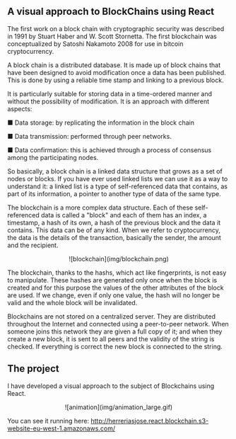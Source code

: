 A visual approach to BlockChains using React
-------------------------------------------- 

The first work on a block chain with cryptographic security was described in 1991 by Stuart Haber and W. Scott Stornetta. The first blockchain was conceptualized by Satoshi Nakamoto 2008 for use in bitcoin cryptocurrency.

A block chain is a distributed database. It is made up of block chains that have been designed to avoid modification once a data has been published. This is done by using a reliable time stamp and linking to a previous block. 

It is particularly suitable for storing data in a time-ordered manner and without the possibility of modification. It is an approach with different aspects:

■ Data storage: by replicating the information in the block chain

■ Data transmission: performed through peer networks.

■ Data confirmation: this is achieved through a process of consensus among the participating nodes. 

So basically, a block chain is a linked data structure that grows as a set of nodes or blocks. If you have ever used linked lists we can use it as a way to understand it: a linked list is a type of self-referenced data that contains, as part of its information, a pointer to another type of data of the same type. 

The blockchain is a more complex data structure. Each of these self-referenced data is called a "block" and each of them has an index, a timestamp, a hash of its own, a hash of the previous block and the data it contains. This data can be of any kind. When we refer to cryptocurrency, the data is the details of the transaction, basically the sender, the amount and the recipient. 

<p align="center">
![blockchain](img/blockchain.png)
</p>

The blockchain, thanks to the hashs, which act like fingerprints, is not easy to manipulate.  These hashes are generated only once when the block is created and for this purpose the values of the other attributes of the block are used. If we change, even if only one value, the hash will no longer be valid and the whole block will be invalidated.

Blockchains are not stored on a centralized server. They are distributed throughout the Internet and connected using a peer-to-peer network. When someone joins this network they are given a full copy of it; and when they create a new block, it is sent to all peers and the validity of the string is checked. If everything is correct the new block is connected to the string. 

The project
-----------------

I have developed a visual approach to the subject of Blockchains using React.
<div align="center">
![animation](img/animation_large.gif)
</div>

You can see it running here: <http://herreriasjose.react.blockchain.s3-website-eu-west-1.amazonaws.com/>
